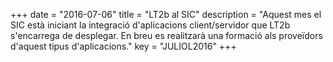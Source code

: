+++
date        = "2016-07-06"
title       = "LT2b al SIC"
description = "Aquest mes el SIC està iniciant la integració d'aplicacions client/servidor que LT2b s'encarrega de desplegar. En breu es realitzarà una formació als proveïdors d'aquest tipus d'aplicacions."
key         = "JULIOL2016"
+++
